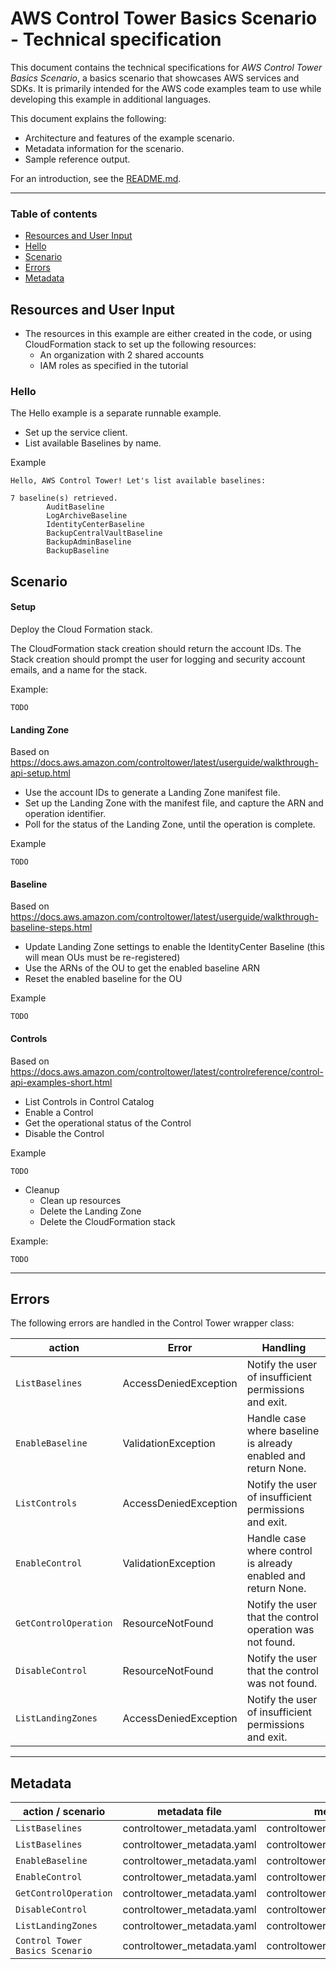 # AWS Control Tower Basics Scenario - Technical specification

This document contains the technical specifications for _AWS Control Tower Basics Scenario_,
a basics scenario that showcases AWS services and SDKs. It is primarily intended for the AWS code
examples team to use while developing this example in additional languages.

This document explains the following:

- Architecture and features of the example scenario.
- Metadata information for the scenario.
- Sample reference output.

For an introduction, see the [README.md](README.md).

---

### Table of contents

- [Resources and User Input](#resources-and-user-input)
- [Hello](#hello)
- [Scenario](#scenario)
- [Errors](#errors)
- [Metadata](#metadata)

## Resources and User Input

- The resources in this example are either created in the code, or using CloudFormation stack to set up the following resources:
  - An organization with 2 shared accounts 
  - IAM roles as specified in the tutorial

### Hello
The Hello example is a separate runnable example.

- Set up the service client.
- List available Baselines by name.

Example
```
Hello, AWS Control Tower! Let's list available baselines:

7 baseline(s) retrieved.
        AuditBaseline
        LogArchiveBaseline
        IdentityCenterBaseline
        BackupCentralVaultBaseline
        BackupAdminBaseline
        BackupBaseline

```
## Scenario

#### Setup
Deploy the Cloud Formation stack.

The CloudFormation stack creation should return the account IDs.
The Stack creation should prompt the user for logging and security account emails, and a name for the stack.

Example:
```
TODO
```

#### Landing Zone

Based on https://docs.aws.amazon.com/controltower/latest/userguide/walkthrough-api-setup.html

- Use the account IDs to generate a Landing Zone manifest file.
- Set up the Landing Zone with the manifest file, and capture the ARN and operation identifier.
- Poll for the status of the Landing Zone, until the operation is complete.

Example
```
TODO

```

#### Baseline

Based on https://docs.aws.amazon.com/controltower/latest/userguide/walkthrough-baseline-steps.html

- Update Landing Zone settings to enable the IdentityCenter Baseline (this will mean OUs must be re-registered)
- Use the ARNs of the OU to get the enabled baseline ARN
- Reset the enabled baseline for the OU


Example
```
TODO

```

#### Controls

Based on https://docs.aws.amazon.com/controltower/latest/controlreference/control-api-examples-short.html

- List Controls in Control Catalog
- Enable a Control
- Get the operational status of the Control
- Disable the Control

Example
```
TODO

```

- Cleanup
  - Clean up resources
  - Delete the Landing Zone
  - Delete the CloudFormation stack

Example:

```
TODO

```

---

## Errors
The following errors are handled in the Control Tower wrapper class:

| action                   | Error                     | Handling                                                                    |
|--------------------------|---------------------------|-----------------------------------------------------------------------------|
| `ListBaselines`          | AccessDeniedException     | Notify the user of insufficient permissions and exit.                       |
| `EnableBaseline`         | ValidationException       | Handle case where baseline is already enabled and return None.              |
| `ListControls`           | AccessDeniedException     | Notify the user of insufficient permissions and exit.                       |
| `EnableControl`          | ValidationException       | Handle case where control is already enabled and return None.               |
| `GetControlOperation`    | ResourceNotFound          | Notify the user that the control operation was not found.                   |
| `DisableControl`         | ResourceNotFound          | Notify the user that the control was not found.                             | 
| `ListLandingZones`       | AccessDeniedException     | Notify the user of insufficient permissions and exit.                       |


---

## Metadata

| action / scenario               | metadata file              | metadata key                         |
|---------------------------------|----------------------------|--------------------------------------|
| `ListBaselines`                 | controltower_metadata.yaml | controltower_Hello                   |
| `ListBaselines`                 | controltower_metadata.yaml | controltower_ListBaselines           |
| `EnableBaseline`                | controltower_metadata.yaml | controltower_EnableBaseline          |
| `EnableControl`                 | controltower_metadata.yaml | controltower_EnableControl           |
| `GetControlOperation`           | controltower_metadata.yaml | controltower_GetControlOperation     |
| `DisableControl`                | controltower_metadata.yaml | controltower_DisableControl          |
| `ListLandingZones`              | controltower_metadata.yaml | controltower_ListLandingZones        |
| `Control Tower Basics Scenario` | controltower_metadata.yaml | controltower_Scenario                |

